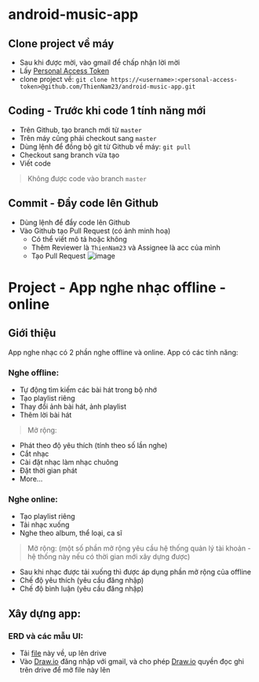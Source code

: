 # android-music-app
## Clone project về máy
- Sau khi được mời, vào gmail để chấp nhận lời mời
- Lấy [Personal Access Token](https://docs.github.com/en/github/authenticating-to-github/keeping-your-account-and-data-secure/creating-a-personal-access-token)
- clone project về: `git clone https://<username>:<personal-access-token>@github.com/ThienNam23/android-music-app.git`

## Coding - Trước khi code 1 tính năng mới
- Trên Github, tạo branch mới từ `master`
- Trên máy cũng phải checkout sang `master`
- Dùng lệnh để đồng bộ git từ Github về máy: `git pull`
- Checkout sang branch vừa tạo
- Viết code
> Không được code vào branch `master`

## Commit - Đẩy code lên Github
- Dùng lệnh để đẩy code lên Github
- Vào Github tạo Pull Request (có ảnh minh hoạ)
	- Có thể viết mô tả hoặc không
	- Thêm Reviewer là `ThienNam23` và Assignee là acc của mình
	- Tạo Pull Request
![image](https://user-images.githubusercontent.com/57934392/133895470-e5ba18f8-0ea5-470e-8b4f-dd82b96eb150.png)

# Project - App nghe nhạc offline - online

## Giới thiệu
App nghe nhạc có 2 phần nghe offline và online. App có các tính năng:

### Nghe offline:
- Tự động tìm kiếm các bài hát trong bộ nhớ
- Tạo playlist riêng
- Thay đổi ảnh bài hát, ảnh playlist
- Thêm lời bài hát
> Mở rộng:
- Phát theo độ yêu thích (tính theo số lần nghe)
- Cắt nhạc 
- Cài đặt nhạc làm nhạc chuông
- Đặt thời gian phát
- More...

### Nghe online:
- Tạo playlist riêng
- Tải nhạc xuống
- Nghe theo album, thể loại, ca sĩ
> Mở rộng: (một số phần mở rộng yêu cầu hệ thống quản lý tài khoản - hệ thống này nếu có thời gian mới xây dựng được)
- Sau khi nhạc được tải xuống thì được áp dụng phần mở rộng của offline
- Chế độ yêu thích (yêu cầu đăng nhập)
- Chế độ bình luận (yêu cầu đăng nhập)

## Xây dựng app:
### ERD và các mẫu UI:
- Tải [file](https://drive.google.com/file/d/1Wj4lWKbS2HyE98klMUWq-Q9F-ntVWGdi/view?usp=sharing) này về, up lên drive
- Vào [Draw.io](https://draw.io) đăng nhập với gmail, và cho phép [Draw.io](https://draw.io) quyền đọc ghi trên drive để mở file này lên
